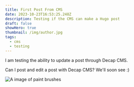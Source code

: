```yaml
---
title: First Post From CMS
date: 2023-10-23T16:53:25.248Z
description: Testing if the CMS can make a Hugo post
draft: false
showHero: true
thumbnail: /img/author.jpg
tags:
  - cms
  - testing
---
```

I am testing the ability to update a post through Decap CMS. 

Can I post and edit a post with Decap CMS? We'll soon see :)

![A image of paint brushes](/img/featured.jpeg "Brushes")